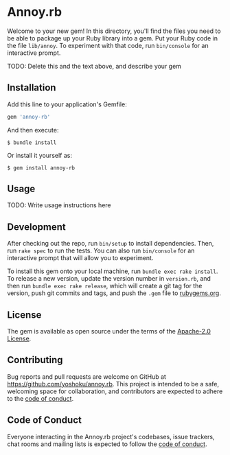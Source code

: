 # Annoy.rb

Welcome to your new gem! In this directory, you'll find the files you need to be able to package up your Ruby library into a gem. Put your Ruby code in the file `lib/annoy`. To experiment with that code, run `bin/console` for an interactive prompt.

TODO: Delete this and the text above, and describe your gem

## Installation

Add this line to your application's Gemfile:

```ruby
gem 'annoy-rb'
```

And then execute:

    $ bundle install

Or install it yourself as:

    $ gem install annoy-rb

## Usage

TODO: Write usage instructions here

## Development

After checking out the repo, run `bin/setup` to install dependencies. Then, run `rake spec` to run the tests. You can also run `bin/console` for an interactive prompt that will allow you to experiment.

To install this gem onto your local machine, run `bundle exec rake install`. To release a new version, update the version number in `version.rb`, and then run `bundle exec rake release`, which will create a git tag for the version, push git commits and tags, and push the `.gem` file to [rubygems.org](https://rubygems.org).

## License

The gem is available as open source under the terms of the [Apache-2.0 License](https://www.apache.org/licenses/LICENSE-2.0).

## Contributing

Bug reports and pull requests are welcome on GitHub at https://github.com/yoshoku/annoy.rb. This project is intended to be a safe, welcoming space for collaboration, and contributors are expected to adhere to the [code of conduct](https://github.com/yoshoku/annoy.rb/blob/master/CODE_OF_CONDUCT.md).

## Code of Conduct

Everyone interacting in the Annoy.rb project's codebases, issue trackers, chat rooms and mailing lists is expected to follow the [code of conduct](https://github.com/yoshoku/annoy.rb/blob/master/CODE_OF_CONDUCT.md).
